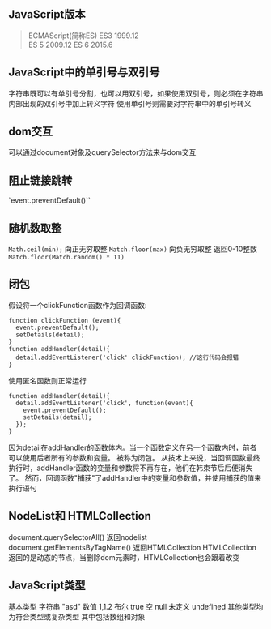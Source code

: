 ## JavaScript版本
>ECMAScript(简称ES) ES3 1999.12  
>ES 5 2009.12
>ES 6 2015.6
## JavaScript中的单引号与双引号
字符串既可以有单引号分割，也可以用双引号，如果使用双引号，则必须在字符串内部出现的双引号中加上转义字符
使用单引号则需要对字符串中的单引号转义
## dom交互
可以通过document对象及querySelector方法来与dom交互
## 阻止链接跳转
`event.preventDefault()``
## 随机数取整
`Math.ceil(min);`
向正无穷取整
`Match.floor(max)`
向负无穷取整
返回0-10整数`Match.floor(Match.random() * 11)`
## 闭包
假设将一个clickFunction函数作为回调函数:
```
function clickFunction (event){
  event.preventDefault();
  setDetails(detail);
}
function addHandler(detail){
  detail.addEventListener('click' clickFunction); //这行代码会报错
}
```
使用匿名函数则正常运行
```
function addHandler(detail){
  detail.addEventListener('click', function(event){
    event.preventDefault();
    setDetails(detail);
  });
}
```
因为detail在addHandler的函数体内。当一个函数定义在另一个函数内时，前者可以使用后者所有的参数和变量。
被称为闭包。
从技术上来说，当回调函数最终执行时，addHandler函数的变量和参数将不再存在，他们在韩束节后后便消失了。
然而，回调函数"捕获"了addHandler中的变量和参数值，并使用捕获的值来执行语句
## NodeList和 HTMLCollection
document.querySelectorAll()  返回nodelist
document.getElementsByTagName() 返回HTMLCollection
HTMLCollection 返回的是动态的节点，当删除dom元素时，HTMLCollection也会跟着改变
## JavaScript类型
基本类型
字符串 "asd"
数值   1,1.2
布尔   true
空     null
未定义 undefined
其他类型均为符合类型或复杂类型 其中包括数组和对象
